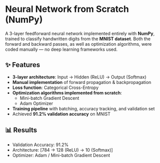 # Neural Network from Scratch (NumPy)  

A 3-layer feedforward neural network implemented entirely with **NumPy**, trained to classify handwritten digits from the **MNIST dataset**. Both the forward and backward passes, as well as optimization algorithms, were coded manually — no deep learning frameworks used.  

## ✨ Features  
- **3-layer architecture**: Input → Hidden (ReLU) → Output (Softmax)  
- **Manual implementation** of forward propagation & backpropagation  
- **Loss function**: Categorical Cross-Entropy  
- **Optimization algorithms implemented from scratch**:  
  - Mini-batch Gradient Descent  
  - Adam Optimizer  
- **Training pipeline** with batching, accuracy tracking, and validation set  
- Achieved **91.2% validation accuracy** on MNIST  

## 📊 Results
- Validation Accuracy: 91.2%
- Architecture: [784 → 128 (ReLU) → 10 (Softmax)]
- Optimizer: Adam / Mini-batch Gradient Descent
